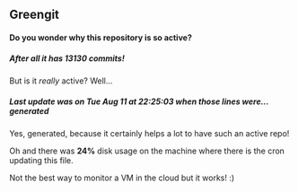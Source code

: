 ## Greengit

#### Do you wonder why this repository is so active?

##### After all it has 13130 commits!

But is it *really* active? Well...

##### Last update was on Tue Aug 11 at 22:25:03 when those lines were... generated

Yes, generated, because it certainly helps a lot to have such an active repo!

Oh and there was **24%** disk usage on the machine
where there is the cron updating this file.

Not the best way to monitor a VM in the cloud but it works! :)
